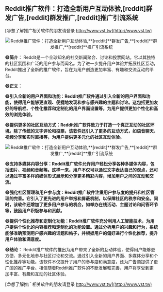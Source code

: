## **Reddit推广软件：打造全新用户互动体验,**[reddit]**群发广告,**[reddit]**群发推广,**[reddit]**推广引流系统**

[😍想了解推广相关软件的朋友请登录 http://www.vst.tw](http://www.vst.tw)

 <center><img src="https://vst.tw/MP4/tuiguang/png/8.png" alt="Reddit推广软件：打造全新用户互动体验,**[reddit]**群发广告,**[reddit]**群发推广,**[reddit]**推广引流系统"></center>

**😄简介：**
Reddit是一个全球知名的社交新闻聚合、讨论和投票网站。它以其独特的社区氛围和广泛的用户参与而闻名。为了进一步提升用户体验并拓展社区互动，Reddit推出了全新的推广软件，旨在为用户创造更加丰富、有趣和交流互动的平台。

**😄正文：**

**😄引入全新的用户界面和功能：Reddit推广软件通过引入全新的用户界面和功能，使得用户能够更直观、便捷地发现和参与感兴趣的主题和讨论。这包括更加友好的导航栏、个性化推荐和定制化的用户界面设置等，为用户提供更加个性化和高效的浏览体验。**

**😄提供更多的社区互动方式：Reddit推广软件致力于打造一个真正互动的社区环境。除了传统的文字评论和投票，该软件还引入了更多的互动方式，如语音聊天、视频分享和实时直播等，为用户提供更多元化的社区互动体验。**

 <center><img src="https://vst.tw/MP4/tuiguang/png/0.png" alt="Reddit推广软件：打造全新用户互动体验,**[reddit]**群发广告,**[reddit]**群发推广,**[reddit]**推广引流系统"></center>

**😄支持多媒体内容分享：Reddit推广软件允许用户轻松分享各种多媒体内容，包括图片、视频和音频等。这样一来，用户不仅可以通过文字表达自己的观点，还可以通过丰富多样的媒体形式展示和分享更多精彩内容，增加用户之间的互动和交流。**

**😄强化社区管理和用户参与度：Reddit推广软件注重用户参与度的提升和社区管理的完善。它引入了更先进的用户举报和屏蔽机制，以保障社区的秩序和安全。同时，该软件还增加了更多用户参与的机会，如举办在线活动、主题讨论和问答环节等，鼓励用户积极参与和贡献。**

**😄提供个性化推荐和定制化功能：Reddit推广软件充分利用人工智能技术，为用户提供个性化的内容推荐和定制化的功能设置。通过分析用户的兴趣和行为，系统能够准确预测用户感兴趣的话题和帖子，并根据用户的偏好进行个性化推荐，提升用户体验和满意度。**

**😄结论：**
Reddit推广软件的推出为用户带来了全新的互动体验，使得用户能够更方便、多元化地参与社区讨论和交流。通过引入全新的用户界面、多媒体分享和个性化推荐等功能，该软件不仅提升了用户的参与度和满意度，还为广告商提供了更广阔的推广平台。相信随着Reddit推广软件的不断发展和完善，用户将享受到更加丰富、有趣和互动的社区体验。

[😍想了解推广相关软件的朋友请登录 http://www.vst.tw](http://www.vst.tw)



